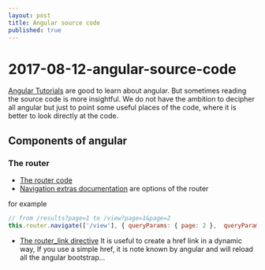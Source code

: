 ```yaml
---
layout: post
title: Angular source code
published: true
---
```


# 2017-08-12-angular-source-code

[Angular Tutorials](http://dev.sebastienlucas.com/recommanded-tutorial-for-angular2/) are good to learn about angular. But sometimes reading the source code is more insightful. We do not have the ambition to decipher all angular but just to point some useful places of the code, where it is better to look directly at the code.

## Components of angular

### The router

* [The router code](https://github.com/angular/angular/blob/master/packages/router/src/router.ts#L44)
* [Navigation extras documentation](https://angular.io/api/router/NavigationExtras#fragment) are options of the router

for example

```javascript
// from /results?page=1 to /view?page=1&page=2
this.router.navigate(['/view'], { queryParams: { page: 2 },  queryParamsHandling: "merge" });
```

* [The router\_link directive](https://github.com/angular/angular/blob/4.3.4/packages/router/src/directives/router_link.ts#L18-L155) It is useful to create a href link  in a dynamic way, If you use a simple href, it is note known by angular and will reload all the angular bootstrap...

